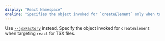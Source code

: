 ```yaml
---
display: "React Namespace"
oneline: "Specifies the object invoked for `createElement` only when targeting 'react' JSX emit."
---
```


Use [`--jsxFactory`](#jsxFactory) instead. Specify the object invoked for `createElement` when targeting `react` for TSX files.
